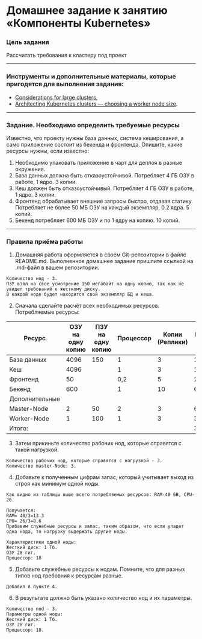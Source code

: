 # Домашнее задание к занятию «Компоненты Kubernetes»

### Цель задания

Рассчитать требования к кластеру под проект

------

### Инструменты и дополнительные материалы, которые пригодятся для выполнения задания:

- [Considerations for large clusters](https://kubernetes.io/docs/setup/best-practices/cluster-large/),
- [Architecting Kubernetes clusters — choosing a worker node size](https://learnk8s.io/kubernetes-node-size).

------

### Задание. Необходимо определить требуемые ресурсы
Известно, что проекту нужны база данных, система кеширования, а само приложение состоит из бекенда и фронтенда. Опишите, какие ресурсы нужны, если известно:

1. Необходимо упаковать приложение в чарт для деплоя в разные окружения. 
2. База данных должна быть отказоустойчивой. Потребляет 4 ГБ ОЗУ в работе, 1 ядро. 3 копии. 
3. Кеш должен быть отказоустойчивый. Потребляет 4 ГБ ОЗУ в работе, 1 ядро. 3 копии. 
4. Фронтенд обрабатывает внешние запросы быстро, отдавая статику. Потребляет не более 50 МБ ОЗУ на каждый экземпляр, 0.2 ядра. 5 копий. 
5. Бекенд потребляет 600 МБ ОЗУ и по 1 ядру на копию. 10 копий.

----


### Правила приёма работы

1. Домашняя работа оформляется в своем Git-репозитории в файле README.md. Выполненное домашнее задание пришлите ссылкой на .md-файл в вашем репозитории.
```
Количество нод - 3.
ПЗУ взял на свое усмотрение 150 мегабайт на одну копию, так как не увидел требований к жесткому диску.
В каждой ноде будет находится свой экземпляр БД и кеша.
```

2. Сначала сделайте расчёт всех необходимых ресурсов.
Потребляемые ресурсы:

| Ресурс       | ОЗУ на одну копию | ПЗУ на одну копию | Процессор | Копии (Реплики) | Всего ОЗУ | Всего ПЗУ | Процессор |
|--------------|-------------------|-------------------|-----------|-------          |-----------|-----------|-----------|
|База данных   | 4096              | 150               | 1         | 3               | 12288     | 450       | 3         |
| Кеш          | 4096              |                   | 1         | 3               | 12288     |           | 3         |
| Фронтенд     | 50                |                   | 0,2       | 5               | 250       |           | 1         |
|Бекенд        | 600               |                   | 1         | 10              |6000       |           | 10        |
|Дополнительные|                   |                   |           |                 |           |           |           |
|Master-Node   | 2                 | 50                | 2         | 3               |6000       | 150       | 6         |
|Worker-Node   | 1                 | 100               | 1         | 3               |3000       | 300       | 3         |
|Итого:        |                   |                   |           |                 |39826      | 900       | 26        |


3. Затем прикиньте количество рабочих нод, которые справятся с такой нагрузкой.

```
Количество рабочих нод, которые справятся с нагрузкой - 3.
Количество master-Node: 3.
```

4. Добавьте к полученным цифрам запас, который учитывает выход из строя как минимум одной ноды.

```
Как видно из таблицы выше всего потребляемых ресурсов: RAM-40 GB, CPU-26.

Получается:
RAM= 40/3=13.3
CPU= 26/3=8.6
Прибавим служебные ресурсы и запас, таким образом, что если упадет одна нода, то нагрузку выдержать другие ноды.

Характеристики одной ноды:
Жесткий диск: 1 Tб.
ОЗУ 28 гиг.
Процессор: 18

```
5. Добавьте служебные ресурсы к нодам. Помните, что для разных типов нод требовния к ресурсам разные.
```
Добавил в пункте 4.
```

6. В результате должно быть указано количество нод и их параметры.

```
Количество nod - 3.
Параметры одной ноды:
Жесткий диск: 1 Tб.
ОЗУ 28 гиг.
Процессор: 18.

```
